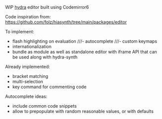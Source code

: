 WIP [hydra](https://hydra.ojack.xyz) editor built using Codemirror6

Code inspiration from: https://github.com/folz/hiasynth/tree/main/packages/editor

To implement:
- flash highlighting on evaluation
///- autocomplete
///- custom keymaps
- internationalization
- bundle as module as well as standalone editor with iframe API that can be used along with hydra-synth

Already implemented:
- bracket matching
- multi-selection
- key command for commenting code

Autocomplete ideas:
- include common code snippets
- allow to prepopulate with random reasonable values, or with defaults
